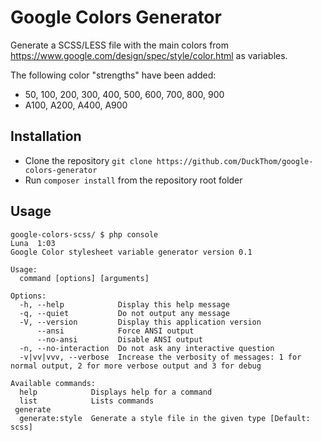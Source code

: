 # Google Colors Generator
Generate a SCSS/LESS file with the main colors from https://www.google.com/design/spec/style/color.html as variables.

The following color "strengths" have been added:
- 50, 100, 200, 300, 400, 500, 600, 700, 800, 900
- A100, A200, A400, A900

## Installation
- Clone the repository `git clone https://github.com/DuckThom/google-colors-generator`
- Run `composer install` from the repository root folder

## Usage
```
google-colors-scss/ $ php console                                                                                                                                                                               Luna  1:03
Google Color stylesheet variable generator version 0.1

Usage:
  command [options] [arguments]

Options:
  -h, --help            Display this help message
  -q, --quiet           Do not output any message
  -V, --version         Display this application version
      --ansi            Force ANSI output
      --no-ansi         Disable ANSI output
  -n, --no-interaction  Do not ask any interactive question
  -v|vv|vvv, --verbose  Increase the verbosity of messages: 1 for normal output, 2 for more verbose output and 3 for debug

Available commands:
  help            Displays help for a command
  list            Lists commands
 generate
  generate:style  Generate a style file in the given type [Default: scss]
